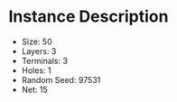 # Instance Description

* Size: 50
* Layers: 3
* Terminals: 3
* Holes: 1
* Random Seed: 97531
* Net: 15
